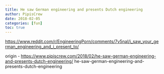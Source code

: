 ```yaml
---
title: He saw German engineering and presents Dutch engineering
author: PipisCrew
date: 2018-02-05
categories: [fun]
toc: true
---
```


https://www.reddit.com/r/EngineeringPorn/comments/7v5nal/i_saw_your_german_engineering_and_i_present_to/

origin - https://www.pipiscrew.com/2018/02/he-saw-german-engineering-and-presents-dutch-engineering/ he-saw-german-engineering-and-presents-dutch-engineering